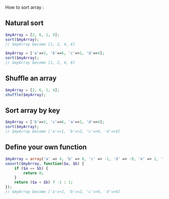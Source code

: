 How to sort array :

## Natural sort

```php
$myArray = [2, 6, 1, 4];
sort($myArray);
// $myArray become [1, 2, 4, 6]

$myArray = ['a'=>2, 'b'=>6, 'c'=>1, 'd'=>4];
sort($myArray);
// $myArray become [1, 2, 4, 6]
```

## Shuffle an array

```php
$myArray = [2, 6, 1, 4];
shuffle($myArray);
```

## Sort array by key

```php
$myArray = ['b'=>2, 'c'=>6, 'a'=>1, 'd'=>4];
sort($myArray);
// $myArray become ['a'=>1, 'b'=>2, 'c'=>6, 'd'=>4]
```

## Define your own function

```php
$myArray = array('a' => 4, 'b' => 8, 'c' => -1, 'd' => -9, 'e' => 2, 'f' => 5, 'g' => 3, 'h' => -4);
uasort($myArray, function($a, $b) {
    if ($a == $b) {
        return 0;
    }
    return ($a < $b) ? -1 : 1;
});
// $myArray become ['a'=>1, 'b'=>2, 'c'=>6, 'd'=>4]
```

